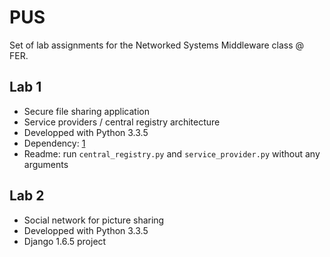 # PUS

Set of lab assignments for the Networked Systems Middleware class @ FER.

## Lab 1

- Secure file sharing application
- Service providers / central registry architecture
- Developped with Python 3.3.5
- Dependency: [1]
- Readme: run `central_registry.py` and `service_provider.py` without any arguments

## Lab 2

- Social network for picture sharing
- Developped with Python 3.3.5
- Django 1.6.5 project

[1]: https://www.dlitz.net/software/pycrypto/ "PyCrypto"